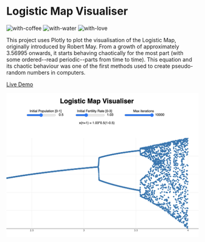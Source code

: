 # Logistic Map Visualiser

![with-coffee](https://img.shields.io/badge/made%20with-%E2%98%95%EF%B8%8F%20coffee-yellow.svg)
![with-water](https://img.shields.io/badge/made%20with-%F0%9F%92%A7%20water-blue.svg)
![with-love](https://img.shields.io/badge/made%20with-%F0%9F%92%8C-red.svg)

This project uses Plotly to plot the visualisation of the Logistic Map, originally introduced by Robert May.
From a growth of approximately 3.56995 onwards, it starts behaving chaotically for the most part (with some ordered--read periodic--parts from time to time). This equation and its chaotic behaviour was one of the first methods used to create pseudo-random numbers in computers.

[Live Demo](https://apidcloud.github.io/logistic-map/)

<img src="screenshot.png?raw=true">